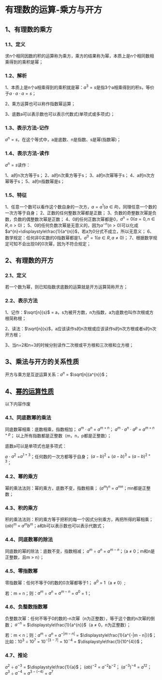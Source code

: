 # 有理数的运算-乘方与开方

## 1、有理数的乘方

### 1.1、定义
求n个相同因数的积的运算称为乘方，乘方的结果称为幂，本质上是n个相同数相乘得到的乘积是幂；

### 1.2、解析
1、本质上是n个a相乘得到的乘积就是幂：$a^{3}=s$是指3个a相乘得到的积s，等价于$a \cdot a \cdot a=s$；

2、乘方运算也可以称作指数幂运算；

3、底数a可以表示数也可以表示代数式(单项式或多项式)；

### 1.3、表示方法-记作
$a^{n}=s$，在这个等式中，a是底数、n是指数、s是幂(指数幂)；

### 1.4、表示方法-读作
$a^{n}=s$读作：

1、a的n次方等于s；
2、a的n次乘方等于s；
3、a的n次幂等于s；
4、a的n次方幂等于s；
5、a的n指数幂是s；

### 1.5、特征
1、任意一个数可以看作这个数自身的一次方，$a=a^{1}(a\in R)$，同理任意一个数的一次方等于自身；
2、正数的任何整数次幂都是正数；
3、负数的奇整数次幂是负数，负数的偶整数次幂是正数；
4、0的任何正数次幂都是0，$a^{n}=0(a=0,n\in R,n>0)$；
5、0的任何负数次幂是无意义的，因为$a^{-n}(n>0)$可以化成$a^{n}=\displaystyle\frac{1}{a^{n}}$，若a为0分式不成立，所以无意义；
6、数学规定：任何非0实数的0指数幂都是1，$a^{0}=1(a\in R,a\ne0)$；
7、根据数学规定可知不会出现0的0次幂，因为不符合规定；

## 2、有理数的开方
### 2.1、定义
若一个数为幂，则已知指数求底数的运算就是开方运算简称开方；

### 2.2、表示方法
1、记作：$\sqrt[n]{s}$ = a，s为被开方数，n为指数，a为底数也叫作次根或方根简称根；

2、读法：$\sqrt[n]{s}$，a应该读作s的n次根或应该读作s的n次方根或者s的n次开方根；

3、当n=2和n=3的时候分别读作二次根或平方根和三次根和立方根；

## 3、乘法与开方的关系性质
开方与乘方是互逆运算关系：$a^{n}$ = $\sqrt[n]{a^{n}}$；

## 4、[幂的运算性质](整数指数幂.md)

以下内容作废
### 4.1、同底数幂的乘法
同底数幂相乘：底数相乘，指数相加；
$a^{m}$ $\cdot$ $a^{n}$ = $a^{m + n}$；
$a^{m}$ $\cdot$ $a^{n}$ $\cdot$  $a^{p}$ = $a^{m + n + p}$；
以上所有指数都是正整数（m，n，p都是正整数）；

底数a可以是单项式也是多项式：

$a$ $\cdot$ $a^{2}$ =$a^{1 + 3}$；任何数的一次方都等于自身；
$(a - b)^{2}$ + $(a - b)^{3}$ = $(a - b)^{2 + 3}$；

### 4.2、幂的乘方
幂的乘法法则：幂的乘方，底数不变，指数相乘；
$(a^{m})^{n}$ = $a^{mn}$；mn都是正整数；

### 4.3、积的乘方
积的乘法法则：积的乘方等于把积的每一个因式分别乘方，再把所得的幂相乘；
$(ab)^{m}$ = $a^{m}b^{m}$；a和b可以表示数也可以表示代数式；

### 4.4、同底数幂的除法
同底数的幂的除法：底数不变，指数相减；
$a^{m}$ $\div$ $a^{n}$ = $a^{m - n}$；（a $\ne$ 0；m和n是正整数，且m > n）；

### 4.5、零指数幂
零指数幂：任何不等于0的数的0次幂都等于1；
$a^{0}$ = 1（a $\ne$ 0）;

若：m = n；则：$a^{m}$ $\div$ $a^{n}$ = $a^{m - n}$ =  $a^{0}$ = 1；

### 4.6、负整数指数幂
负整数次幂：任何不等于0的数的-n次幂（n为正整数），等于这个数的n次幂的倒数；
$a^{-n}$ = $\displaystyle\frac{1}{a^{n}}$（a $\ne$ 0，n为正整数）；

若：m < n；则：$a^{m}$ $\div$ $a^{n}$ = $a^{-|m - n|}$ = $\displaystyle\frac{1}{a^{-|m - n|}}$；
比如：$10^{3}$ $\div$ $10^{7}$ = $10^{-|3 - 7|}$ = $10^{-4}$ = $\displaystyle\frac{1}{10^{4}}$；

### 4.7、推论
$a^{2}$ $\div$ $a^{-3}$ = $\displaystyle\frac{1}{a}$；
$(ab)^{-2}$ = $a^{-2}b^{-2}$；
$(a^{-3})^{-4}$ = $a^{12}$；
$a^{3}$ $\div$ $a^{-4}$ = $a^{3-(-4)}$ = $a^{7}$
